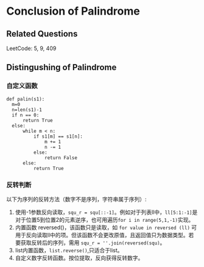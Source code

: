 # Conclusion of Palindrome

## Related Questions
LeetCode: 5, 9, 409

## Distingushing of Palindrome
### 自定义函数
```python3
def palin(s1):
  m=0
  n=len(s1)-1
  if n == 0:
      return True
  else:
      while m < n:
          if s1[m] == s1[n]:
              m += 1
              n -= 1
          else:
              return False
      else:
          return True                 
```

### 反转判断
以下为序列的反转方法（数字不是序列，字符串属于序列）:

1) 使用-1参数反向读取，`squ_r = squ[::-1]`。例如对于列表ll中，`ll[5:1:-1]`是对于位置5到位置2的元素逆序，也可用遍历`for i in range(5,1,-1)`实现。  
2) 内置函数 reversed()，该函数只是读取，如 `for value in reversed (ll)` 可用于反向读取ll中的项。但该函数不会更改原值，且返回值只为数据类型。若要获取反转后的序列，需用 `squ_r = ''.join(reversed(squ)`。  
3) list内置函数，`list.reverse()`,只适合于list。  
4) 自定义数字反转函数。按位提取，反向获得反转数字。  
